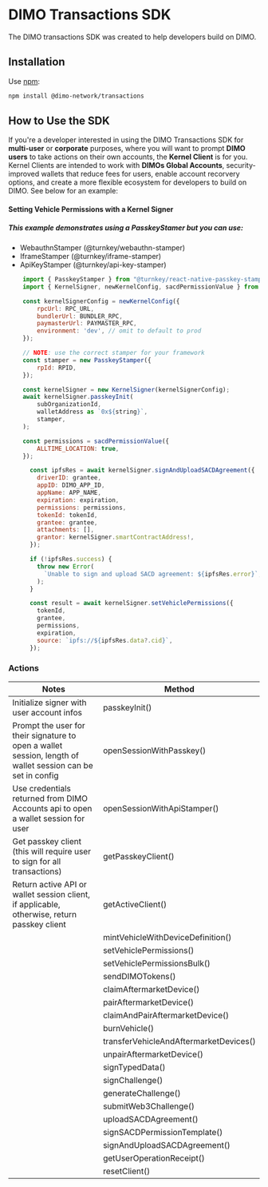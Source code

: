 # DIMO Transactions SDK

The DIMO transactions SDK was created to help developers build on DIMO.

## Installation

Use [npm](https://www.npmjs.com/package/@dimo-network/transactions):

```bash
npm install @dimo-network/transactions
```

## How to Use the SDK

If you're a developer interested in using the DIMO Transactions SDK for **multi-user** or **corporate** purposes, where you will want to prompt **DIMO users** to take actions on their own accounts, the **Kernel Client** is for you. Kernel Clients are intended to work with **DIMOs Global Accounts**, security-improved wallets that reduce fees for users, enable account recorvery options, and create a more flexible ecosystem for developers to build on DIMO. See below for an example:

#### Setting Vehicle Permissions with a Kernel Signer

##### This example demonstrates using a PasskeyStamer but you can use:

- WebauthnStamper (@turnkey/webauthn-stamper)
- IframeStamper (@turnkey/iframe-stamper)
- ApiKeyStamper (@turnkey/api-key-stamper)

```js
    import { PasskeyStamper } from "@turnkey/react-native-passkey-stamper";
    import { KernelSigner, newKernelConfig, sacdPermissionValue } from '@dimo-network/transactions';

    const kernelSignerConfig = newKernelConfig({
        rpcUrl: RPC_URL,
        bundlerUrl: BUNDLER_RPC,
        paymasterUrl: PAYMASTER_RPC,
        environment: 'dev', // omit to default to prod
    });

    // NOTE: use the correct stamper for your framework
    const stamper = new PasskeyStamper({
        rpId: RPID,
    });

    const kernelSigner = new KernelSigner(kernelSignerConfig);
    await kernelSigner.passkeyInit(
        subOrganizationId,
        walletAddress as `0x${string}`,
        stamper,
    );

    const permissions = sacdPermissionValue({
        ALLTIME_LOCATION: true,
    });

      const ipfsRes = await kernelSigner.signAndUploadSACDAgreement({
        driverID: grantee,
        appID: DIMO_APP_ID,
        appName: APP_NAME,
        expiration: expiration,
        permissions: permissions,
        tokenId: tokenId,
        grantee: grantee,
        attachments: [],
        grantor: kernelSigner.smartContractAddress!,
      });

      if (!ipfsRes.success) {
        throw new Error(
          `Unable to sign and upload SACD agreement: ${ipfsRes.error}`,
        );
      }

      const result = await kernelSigner.setVehiclePermissions({
        tokenId,
        grantee,
        permissions,
        expiration,
        source: `ipfs://${ipfsRes.data?.cid}`,
      });

```

### Actions

| Notes                                                                                                       | Method                                 |
| ----------------------------------------------------------------------------------------------------------- | -------------------------------------- |
| Initialize signer with user account infos                                                                   | passkeyInit()                          |
| Prompt the user for their signature to open a wallet session, length of wallet session can be set in config | openSessionWithPasskey()               |
| Use credentials returned from DIMO Accounts api to open a wallet session for user                           | openSessionWithApiStamper()            |
| Get passkey client (this will require user to sign for all transactions)                                    | getPasskeyClient()                     |
| Return active API or wallet session client, if applicable, otherwise, return passkey client                 | getActiveClient()                      |
|                                                                                                             | mintVehicleWithDeviceDefinition()      |
|                                                                                                             | setVehiclePermissions()                |
|                                                                                                             | setVehiclePermissionsBulk()            |
|                                                                                                             | sendDIMOTokens()                       |
|                                                                                                             | claimAftermarketDevice()               |
|                                                                                                             | pairAftermarketDevice()                |
|                                                                                                             | claimAndPairAftermarketDevice()        |
|                                                                                                             | burnVehicle()                          |
|                                                                                                             | transferVehicleAndAftermarketDevices() |
|                                                                                                             | unpairAftermarketDevice()              |
|                                                                                                             | signTypedData()                        |
|                                                                                                             | signChallenge()                        |
|                                                                                                             | generateChallenge()                    |
|                                                                                                             | submitWeb3Challenge()                  |
|                                                                                                             | uploadSACDAgreement()                  |
|                                                                                                             | signSACDPermissionTemplate()           |
|                                                                                                             | signAndUploadSACDAgreement()           |
|                                                                                                             | getUserOperationReceipt()              |
|                                                                                                             | resetClient()                          |
